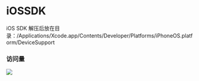 # iOSSDK
iOS SDK
解压后放在目录：/Applications/Xcode.app/Contents/Developer/Platforms/iPhoneOS.platform/DeviceSupport

### 访问量

![](http://profile-counter.glitch.me/evilbutcher/count.svg)
